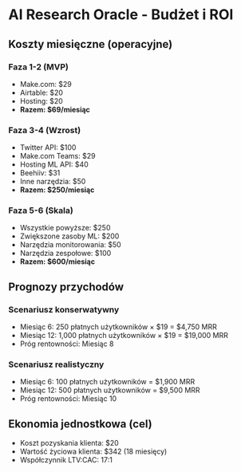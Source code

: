 # AI Research Oracle - Budżet i ROI

## Koszty miesięczne (operacyjne)

### Faza 1-2 (MVP)
- Make.com: $29
- Airtable: $20
- Hosting: $20
- **Razem: $69/miesiąc**

### Faza 3-4 (Wzrost)
- Twitter API: $100
- Make.com Teams: $29
- Hosting ML API: $40
- Beehiiv: $31
- Inne narzędzia: $50
- **Razem: $250/miesiąc**

### Faza 5-6 (Skala)
- Wszystkie powyższe: $250
- Zwiększone zasoby ML: $200
- Narzędzia monitorowania: $50
- Narzędzia zespołowe: $100
- **Razem: $600/miesiąc**

## Prognozy przychodów

### Scenariusz konserwatywny
- Miesiąc 6: 250 płatnych użytkowników × $19 = $4,750 MRR
- Miesiąc 12: 1,000 płatnych użytkowników × $19 = $19,000 MRR
- Próg rentowności: Miesiąc 8

### Scenariusz realistyczny
- Miesiąc 6: 100 płatnych użytkowników = $1,900 MRR
- Miesiąc 12: 500 płatnych użytkowników = $9,500 MRR
- Próg rentowności: Miesiąc 10

## Ekonomia jednostkowa (cel)
- Koszt pozyskania klienta: $20
- Wartość życiowa klienta: $342 (18 miesięcy)
- Współczynnik LTV:CAC: 17:1